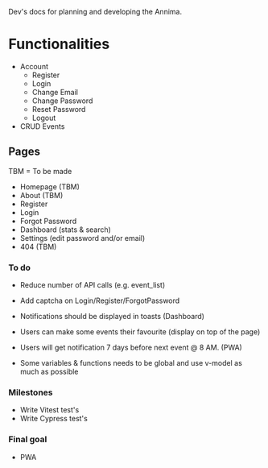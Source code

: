 Dev's docs for planning and developing the Annima.

# Functionalities

- Account
  - Register
  - Login
  - Change Email
  - Change Password
  - Reset Password
  - Logout
- CRUD Events

## Pages

TBM = To be made

- Homepage (TBM)
- About (TBM)
- Register
- Login
- Forgot Password
- Dashboard (stats & search)
- Settings (edit password and/or email)
- 404 (TBM)

### To do

- Reduce number of API calls (e.g. event_list)

- Add captcha on Login/Register/ForgotPassword
- Notifications should be displayed in toasts (Dashboard)

- Users can make some events their favourite (display on top of the page)
- Users will get notification 7 days before next event @ 8 AM. (PWA)
- Some variables & functions needs to be global and use v-model as much as possible

### Milestones

- Write Vitest test's
- Write Cypress test's

### Final goal

- PWA
